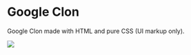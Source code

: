 # Google Clon
Google Clon made with HTML and pure CSS (UI markup only).

![](https://res.cloudinary.com/cristianblar/image/upload/v1621894333/Portfolio/GoogleClon_j2erln.png)
